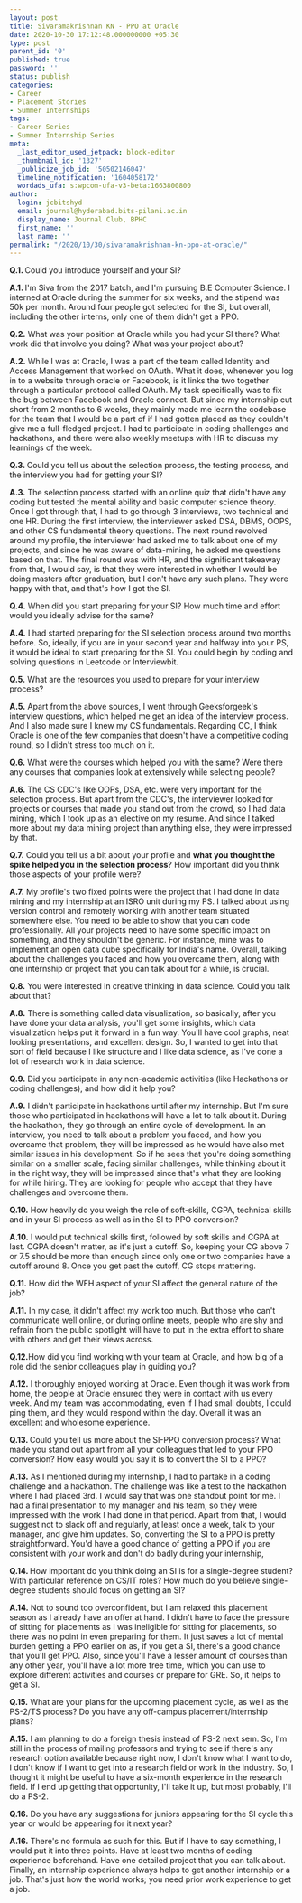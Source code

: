```yaml
---
layout: post
title: Sivaramakrishnan KN - PPO at Oracle
date: 2020-10-30 17:12:48.000000000 +05:30
type: post
parent_id: '0'
published: true
password: ''
status: publish
categories:
- Career
- Placement Stories
- Summer Internships
tags:
- Career Series
- Summer Internship Series
meta:
  _last_editor_used_jetpack: block-editor
  _thumbnail_id: '1327'
  _publicize_job_id: '50502146047'
  timeline_notification: '1604058172'
  wordads_ufa: s:wpcom-ufa-v3-beta:1663800800
author:
  login: jcbitshyd
  email: journal@hyderabad.bits-pilani.ac.in
  display_name: Journal Club, BPHC
  first_name: ''
  last_name: ''
permalink: "/2020/10/30/sivaramakrishnan-kn-ppo-at-oracle/"
---
```

<p><!-- wp:paragraph --></p>
<p><strong>Q.1. </strong>Could you introduce yourself and your SI?</p>
<p><!-- /wp:paragraph --></p>
<p><!-- wp:paragraph --></p>
<p><strong>A.1. </strong>I'm Siva from the 2017 batch, and I'm pursuing B.E Computer Science. I interned at Oracle during the summer for six weeks, and the stipend was 50k per month. Around four people got selected for the SI, but overall, including the other interns, only one of them didn't get a PPO.</p>
<p><!-- /wp:paragraph --></p>
<p><!-- wp:paragraph --></p>
<p><strong>Q.2.</strong> What was your position at Oracle while you had your SI there? What work did that involve you doing? What was your project about? </p>
<p><!-- /wp:paragraph --></p>
<p><!-- wp:paragraph --></p>
<p><strong>A.2.</strong> While I was at Oracle, I was a part of the team called Identity and Access Management that worked on OAuth. What it does, whenever you log in to a website through oracle or Facebook, is it links the two together through a particular protocol called OAuth. My task specifically was to fix the bug between Facebook and Oracle connect. But since my internship cut short from 2 months to 6 weeks, they mainly made me learn the codebase for the team that I would be a part of if I had gotten placed as they couldn't give me a full-fledged project. I had to participate in coding challenges and hackathons, and there were also weekly meetups with HR to discuss my learnings of the week.</p>
<p><!-- /wp:paragraph --></p>
<p><!-- wp:paragraph --></p>
<p><strong>Q.3. </strong>Could you tell us about the selection process, the testing process, and the interview you had for getting your SI? </p>
<p><!-- /wp:paragraph --></p>
<p><!-- wp:paragraph --></p>
<p><strong>A.3.</strong> The selection process started with an online quiz that didn't have any coding but tested the mental ability and basic computer science theory. Once I got through that, I had to go through 3 interviews, two technical and one HR. During the first interview, the interviewer asked DSA, DBMS, OOPS, and other CS fundamental theory questions. The next round revolved around my profile, the interviewer had asked me to talk about one of my projects, and since he was aware of data-mining, he asked me questions based on that. The final round was with HR, and the significant takeaway from that, I would say, is that they were interested in whether I would be doing masters after graduation, but I don't have any such plans. They were happy with that, and that's how I got the SI.</p>
<p><!-- /wp:paragraph --></p>
<p><!-- wp:paragraph --></p>
<p><strong>Q.4.</strong> When did you start preparing for your SI? How much time and effort would you ideally advise for the same?</p>
<p><!-- /wp:paragraph --></p>
<p><!-- wp:paragraph --></p>
<p><strong>A.4.</strong> I had started preparing for the SI selection process around two months before. So, ideally, if you are in your second year and halfway into your PS, it would be ideal to start preparing for the SI. You could begin by coding and solving questions in Leetcode or Interviewbit.</p>
<p><!-- /wp:paragraph --></p>
<p><!-- wp:paragraph --></p>
<p><strong>Q.5.</strong> What are the resources you used to prepare for your interview process? </p>
<p><!-- /wp:paragraph --></p>
<p><!-- wp:paragraph --></p>
<p><strong>A.5.</strong> Apart from the above sources, I went through Geeksforgeek's interview questions, which helped me get an idea of the interview process. And I also made sure I knew my CS fundamentals. Regarding CC, I think Oracle is one of the few companies that doesn't have a competitive coding round, so I didn't stress too much on it.</p>
<p><!-- /wp:paragraph --></p>
<p><!-- wp:paragraph --></p>
<p><strong>Q.6.</strong> What were the courses which helped you with the same? Were there any courses that companies look at extensively while selecting people?</p>
<p><!-- /wp:paragraph --></p>
<p><!-- wp:paragraph --></p>
<p><strong>A.6.</strong> The CS CDC's like OOPs, DSA, etc. were very important for the selection process. But apart from the CDC's, the interviewer looked for projects or courses that made you stand out from the crowd, so I had data mining, which I took up as an elective on my resume. And since I talked more about my data mining project than anything else, they were impressed by that.</p>
<p><!-- /wp:paragraph --></p>
<p><!-- wp:paragraph --></p>
<p><strong>Q.7.</strong> Could you tell us a bit about your profile and <strong>what you thought the spike helped you in the selection process</strong>? How important did you think those aspects of your profile were?</p>
<p><!-- /wp:paragraph --></p>
<p><!-- wp:paragraph --></p>
<p><strong>A.7.</strong> My profile's two fixed points were the project that I had done in data mining and my internship at an ISRO unit during my PS. I talked about using version control and remotely working with another team situated somewhere else. You need to be able to show that you can code professionally. All your projects need to have some specific impact on something, and they shouldn't be generic. For instance, mine was to implement an open data cube specifically for India's name. Overall, talking about the challenges you faced and how you overcame them, along with one internship or project that you can talk about for a while, is crucial.</p>
<p><!-- /wp:paragraph --></p>
<p><!-- wp:paragraph --></p>
<p><strong>Q.8.</strong> You were interested in creative thinking in data science. Could you talk about that?</p>
<p><!-- /wp:paragraph --></p>
<p><!-- wp:paragraph --></p>
<p><strong>A.8.</strong> There is something called data visualization, so basically, after you have done your data analysis, you'll get some insights, which data visualization helps put it forward in a fun way. You'll have cool graphs, neat looking presentations, and excellent design. So, I wanted to get into that sort of field because I like structure and I like data science, as I've done a lot of research work in data science. </p>
<p><!-- /wp:paragraph --></p>
<p><!-- wp:paragraph --></p>
<p><strong>Q.9.</strong> Did you participate in any non-academic activities (like Hackathons or coding challenges), and how did it help you?</p>
<p><!-- /wp:paragraph --></p>
<p><!-- wp:paragraph --></p>
<p><strong>A.9.</strong> I didn't participate in hackathons until after my internship. But I'm sure those who participated in hackathons will have a lot to talk about it. During the hackathon, they go through an entire cycle of development. In an interview, you need to talk about a problem you faced, and how you overcame that problem, they will be impressed as he would have also met similar issues in his development. So if he sees that you're doing something similar on a smaller scale, facing similar challenges, while thinking about it in the right way, they will be impressed since that's what they are looking for while hiring. They are looking for people who accept that they have challenges and overcome them.</p>
<p><!-- /wp:paragraph --></p>
<p><!-- wp:paragraph --></p>
<p><strong>Q.10.</strong> How heavily do you weigh the role of soft-skills, CGPA, technical skills and in your SI process as well as in the SI to PPO conversion? </p>
<p><!-- /wp:paragraph --></p>
<p><!-- wp:paragraph --></p>
<p><strong>A.10.</strong> I would put technical skills first, followed by soft skills and CGPA at last. CGPA doesn't matter, as it's just a cutoff. So, keeping your CG above 7 or 7.5 should be more than enough since only one or two companies have a cutoff around 8. Once you get past the cutoff, CG stops mattering.</p>
<p><!-- /wp:paragraph --></p>
<p><!-- wp:paragraph --></p>
<p><strong>Q.11.</strong> How did the WFH aspect of your SI affect the general nature of the job?</p>
<p><!-- /wp:paragraph --></p>
<p><!-- wp:paragraph --></p>
<p><strong>A.11.</strong> In my case, it didn't affect my work too much. But those who can't communicate well online, or during online meets, people who are shy and refrain from the public spotlight will have to put in the extra effort to share with others and get their views across. </p>
<p><!-- /wp:paragraph --></p>
<p><!-- wp:paragraph --></p>
<p><strong>Q.12.</strong>How did you find working with your team at Oracle, and how big of a role did the senior colleagues play in guiding you?</p>
<p><!-- /wp:paragraph --></p>
<p><!-- wp:paragraph --></p>
<p><strong>A.12.</strong> I thoroughly enjoyed working at Oracle. Even though it was work from home, the people at Oracle ensured they were in contact with us every week. And my team was accommodating, even if I had small doubts, I could ping them, and they would respond within the day. Overall it was an excellent and wholesome experience.</p>
<p><!-- /wp:paragraph --></p>
<p><!-- wp:paragraph --></p>
<p><strong>Q.13. </strong>Could you tell us more about the SI-PPO conversion process? What made you stand out apart from all your colleagues that led to your PPO conversion? How easy would you say it is to convert the SI to a PPO?</p>
<p><!-- /wp:paragraph --></p>
<p><!-- wp:paragraph --></p>
<p><strong>A.13.</strong> As I mentioned during my internship, I had to partake in a coding challenge and a hackathon. The challenge was like a test to the hackathon where I had placed 3rd. I would say that was one standout point for me. I had a final presentation to my manager and his team, so they were impressed with the work I had done in that period. Apart from that, I would suggest not to slack off and regularly, at least once a week, talk to your manager, and give him updates. So, converting the SI to a PPO is pretty straightforward. You'd have a good chance of getting a PPO if you are consistent with your work and don't do badly during your internship,</p>
<p><!-- /wp:paragraph --></p>
<p><!-- wp:paragraph --></p>
<p><strong>Q.14. </strong>How important do you think doing an SI is for a single-degree student? With particular reference on CS/IT roles? How much do you believe single-degree students should focus on getting an SI?</p>
<p><!-- /wp:paragraph --></p>
<p><!-- wp:paragraph --></p>
<p><strong>A.14.</strong> Not to sound too overconfident, but I am relaxed this placement season as I already have an offer at hand. I didn't have to face the pressure of sitting for placements as I was ineligible for sitting for placements, so there was no point in even preparing for them. It just saves a lot of mental burden getting a PPO earlier on as, if you get a SI, there's a good chance that you'll get PPO. Also, since you'll have a lesser amount of courses than any other year, you'll have a lot more free time, which you can use to explore different activities and courses or prepare for GRE. So, it helps to get a SI.</p>
<p><!-- /wp:paragraph --></p>
<p><!-- wp:paragraph --></p>
<p><strong>Q.15.</strong> What are your plans for the upcoming placement cycle, as well as the PS-2/TS process? Do you have any off-campus placement/internship plans?</p>
<p><!-- /wp:paragraph --></p>
<p><!-- wp:paragraph --></p>
<p><strong>A.15.</strong> I am planning to do a foreign thesis instead of PS-2 next sem. So, I'm still in the process of mailing professors and trying to see if there's any research option available because right now, I don't know what I want to do, I don't know if I want to get into a research field or work in the industry. So, I thought it might be useful to have a six-month experience in the research field. If I end up getting that opportunity, I'll take it up, but most probably, I'll do a PS-2.</p>
<p><!-- /wp:paragraph --></p>
<p><!-- wp:paragraph --></p>
<p><strong>Q.16.</strong> Do you have any suggestions for juniors appearing for the SI cycle this year or would be appearing for it next year?</p>
<p><!-- /wp:paragraph --></p>
<p><!-- wp:paragraph --></p>
<p><strong>A.16.</strong> There's no formula as such for this. But if I have to say something, I would put it into three points. Have at least two months of coding experience beforehand. Have one detailed project that you can talk about. Finally, an internship experience always helps to get another internship or a job. That's just how the world works; you need prior work experience to get a job.</p>
<p><!-- /wp:paragraph --></p>
